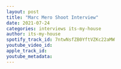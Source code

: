 ```yaml
---
layout: post
title: "Marc Mero Shoot Interview"
date: 2021-07-24
categories: interviews its-my-house
author: its-my-house
spotify_track_id: 7ntwNsfZB0YftVZKc22aMW
youtube_video_id: 
apple_track_id: 
youtube_metadata: 
---
```

